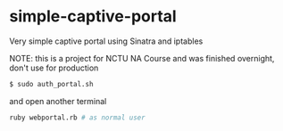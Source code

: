 # simple-captive-portal
Very simple captive portal using Sinatra and iptables

NOTE: this is a project for NCTU NA Course and was finished overnight, don't use for production

```bash
$ sudo auth_portal.sh 
```

and open another terminal

```bash
ruby webportal.rb # as normal user
```
